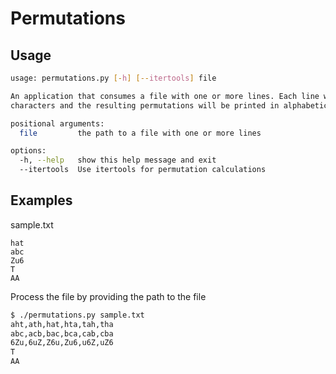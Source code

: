 # Permutations

## Usage

```bash
usage: permutations.py [-h] [--itertools] file

An application that consumes a file with one or more lines. Each line will be evaluated for all permutations of the provided
characters and the resulting permutations will be printed in alphabetical order.

positional arguments:
  file         the path to a file with one or more lines

options:
  -h, --help   show this help message and exit
  --itertools  Use itertools for permutation calculations
````

## Examples

sample.txt
```
hat
abc
Zu6
T
AA
```

Process the file by providing the path to the file
```bash
$ ./permutations.py sample.txt
aht,ath,hat,hta,tah,tha
abc,acb,bac,bca,cab,cba
6Zu,6uZ,Z6u,Zu6,u6Z,uZ6
T
AA
```